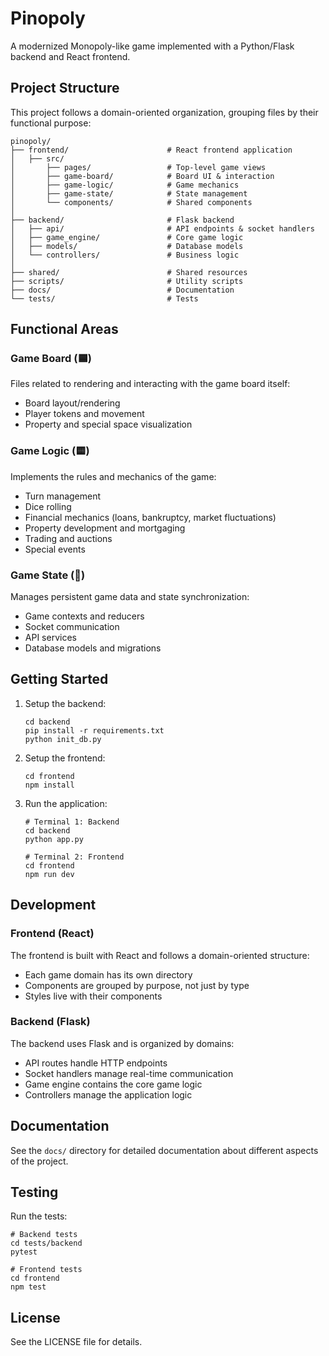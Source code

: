 # Pinopoly

A modernized Monopoly-like game implemented with a Python/Flask backend and React frontend.

## Project Structure

This project follows a domain-oriented organization, grouping files by their functional purpose:

```
pinopoly/
├── frontend/                      # React frontend application
│   ├── src/
│       ├── pages/                 # Top-level game views
│       ├── game-board/            # Board UI & interaction
│       ├── game-logic/            # Game mechanics
│       ├── game-state/            # State management
│       └── components/            # Shared components
│
├── backend/                       # Flask backend
│   ├── api/                       # API endpoints & socket handlers
│   ├── game_engine/               # Core game logic
│   ├── models/                    # Database models
│   └── controllers/               # Business logic
│
├── shared/                        # Shared resources
├── scripts/                       # Utility scripts
├── docs/                          # Documentation
└── tests/                         # Tests
```

## Functional Areas

### Game Board (🟦)

Files related to rendering and interacting with the game board itself:
- Board layout/rendering
- Player tokens and movement
- Property and special space visualization

### Game Logic (🟨)

Implements the rules and mechanics of the game:
- Turn management
- Dice rolling
- Financial mechanics (loans, bankruptcy, market fluctuations)
- Property development and mortgaging
- Trading and auctions
- Special events

### Game State (🔴)

Manages persistent game data and state synchronization:
- Game contexts and reducers
- Socket communication
- API services
- Database models and migrations

## Getting Started

1. Setup the backend:
   ```
   cd backend
   pip install -r requirements.txt
   python init_db.py
   ```

2. Setup the frontend:
   ```
   cd frontend
   npm install
   ```

3. Run the application:
   ```
   # Terminal 1: Backend
   cd backend
   python app.py
   
   # Terminal 2: Frontend
   cd frontend
   npm run dev
   ```

## Development

### Frontend (React)

The frontend is built with React and follows a domain-oriented structure:
- Each game domain has its own directory
- Components are grouped by purpose, not just by type
- Styles live with their components

### Backend (Flask)

The backend uses Flask and is organized by domains:
- API routes handle HTTP endpoints
- Socket handlers manage real-time communication
- Game engine contains the core game logic
- Controllers manage the application logic

## Documentation

See the `docs/` directory for detailed documentation about different aspects of the project.

## Testing

Run the tests:
```
# Backend tests
cd tests/backend
pytest

# Frontend tests
cd frontend
npm test
```

## License

See the LICENSE file for details. 